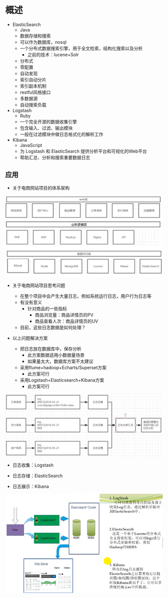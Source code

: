 # 概述

- ElasticSearch
  - Java
  - 数据存储和搜索
  - 可以作为数据库，nosql
  - 一个分布式数据搜索引擎，用于全文检索，结构化搜索以及分析
    - 之前的技术：lucene+Solr
  - 分布式
  - 零配置
  - 自动发现
  - 索引自动分片
  - 索引副本机制
  - restful风格接口
  - 多数据源
  - 自动搜索负载
- Logstash
  - Ruby
  - 一个完全开源的数据收集引擎
  - 包含输入、过滤、输出模块
  - 一般在过滤模块中做日志格式化的解析工作
- Kibana
  - JavaScript
  - 为 Logstash 和 ElasticSearch 提供分析平台和可视化的Web平台
  - 帮助汇总、分析和搜索重要数据日志



## 应用

- 关于电商网站项目的体系架构

<img src="img/1.jpg" alt="img" style="zoom:80%;" /> 

- 关于电商网站项目思考问题
  - 在整个项目中会产生大量日志，例如系统运行日志，用户行为日志等
  - 有没有意义
    - 针对商品的一些指标
      - 商品浏览量：商品详情页的PV
      - 商品查看人次：商品详情页的UV
  - 目前，这些日志数据是如何处理？

- 以上问题解决方案
  - 把日志放在数据库中，保存分析
    - 此方案数据适用小数据量场景
    - 如果量太大，数据库方案不太建议
  - 采用flume+hadoop+Echarts/Superset方案
    - 此方案可行
  - 采用Logstash+Elasticsearch+Kibana方案
    - 此方案可行

![img](img/2.jpg) 

- 日志收集：Logstash

- 日志存储：ElasticSearch

- 日志展示：Kibana

![](img/4.jpg) 